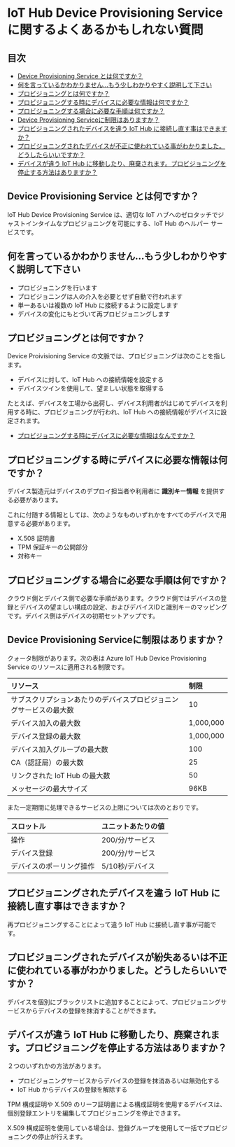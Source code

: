 # IoT Hub Device Provisioning Service に関するよくあるかもしれない質問

## 目次

- [Device Provisioning Service とは何ですか？](#q-about)
- [何を言っているかわかりません…もう少しわかりやすく説明して下さい](#q-about2)
- [プロビジョニングとは何ですか？](#q-about3)
- [プロビジョニングする時にデバイスに必要な情報は何ですか？](#q-id-requirement)
- [プロビジョニングする場合に必要な手順は何ですか？](#q-task-requirement)
- [Device Provisioning Serviceに制限はありますか？](#q-quotas)
- [プロビジョニングされたデバイスを違う IoT Hub に接続し直す事はできますか？](#q-re-provisioning)
- [プロビジョニングされたデバイスが不正に使われている事がわかりました。どうしたらいいですか？](#q-blacklist)
- [デバイスが違う IoT Hub に移動したり、廃棄されます。プロビジョニングを停止する方法はありますか？](#q-remove-device)


## <a id="q-about">Device Provisioning Service とは何ですか？</a>

IoT Hub Device Provisioning Service は、適切な IoT ハブへのゼロタッチでジャストインタイムなプロビジョニングを可能にする、IoT Hub のヘルパー サービスです。

## <a id="q-about2">何を言っているかわかりません…もう少しわかりやすく説明して下さい</a>

- プロビジョニングを行います
- プロビジョニングは人の介入を必要とせず自動で行われます
- 単一あるいは複数の IoT Hub に接続するように設定します
- デバイスの変化にもとづいて再プロビジョニングします

## <a id="q-about3">プロビジョニングとは何ですか？</a>

Device Proivisioning Service の文脈では、プロビジョニングは次のことを指します。

- デバイスに対して、IoT Hub への接続情報を設定する
- デバイスツインを使用して、望ましい状態を取得する

たとえば、デバイスを工場から出荷し、デバイス利用者がはじめてデバイスを利用する時に、プロビジョニングが行われ、IoT Hub への接続情報がデバイスに設定されます。

- [プロビジョニングする時にデバイスに必要な情報はなんですか？](#q-id-requirement)

## <a id="q-id-requirement">プロビジョニングする時にデバイスに必要な情報は何ですか？</a>

デバイス製造元はデバイスのデプロイ担当者や利用者に **識別キー情報** を提供する必要があります。

これに付随する情報としては、次のようなものいずれかをすべてのデバイスで用意する必要があります。

- X.508 証明書
- TPM 保証キーの公開部分
- 対称キー

## <a id="q-task-requirement">プロビジョニングする場合に必要な手順は何ですか？</a>

クラウド側とデバイス側で必要な手順があります。クラウド側ではデバイスの登録とデバイスの望ましい構成の設定、およびデバイスIDと識別キーのマッピングです。デバイス側はデバイスの初期セットアップです。

## <a id="q-quotas">Device Provisioning Serviceに制限はありますか？</a>

クォータ制限があります。次の表は Azure IoT Hub Device Provisioning Service のリソースに適用される制限です。

| リソース | 制限 |
| :----- | :--- |
| サブスクリプションあたりのデバイスプロビジョニングサービスの最大数 | 10 |
| デバイス加入の最大数 | 1,000,000 |
| デバイス登録の最大数 | 1,000,000 |
| デバイス加入グループの最大数 | 100 |
| CA（認証局）の最大数 | 25 |
| リンクされた IoT Hub の最大数 | 50 |
| メッセージの最大サイズ | 96KB |

また一定期間に処理できるサービスの上限については次のとおりです。

| スロットル | ユニットあたりの値 |
| :------- | :------------ |
| 操作 |  200/分/サービス |
| デバイス登録 | 200/分/サービス |
| デバイスのポーリング操作 | 5/10秒/デバイス |


## <a id="q-re-provisioning">プロビジョニングされたデバイスを違う IoT Hub に接続し直す事はできますか？</a>

再プロビジョニングすることによって違う IoT Hub に接続し直す事が可能です。

## <a id="q-blacklist">プロビジョニングされたデバイスが紛失あるいは不正に使われている事がわかりました。どうしたらいいですか？</a>

デバイスを個別にブラックリストに追加することによって、プロビジョニングサービスからデバイスの登録を抹消することができます。

## <a id="q-remove-device">デバイスが違う IoT Hub に移動したり、廃棄されます。プロビジョニングを停止する方法はありますか？</a>

２つのいずれかの方法があります。

- プロビジョニングサービスからデバイスの登録を抹消あるいは無効化する
- IoT Hub からデバイスの登録を解除する

TPM 構成証明や X.509 のリーフ証明書による構成証明を使用するデバイスは、個別登録エントリを編集してプロビジョニングを停止できます。

X.509 構成証明を使用している場合は、登録グループを使用して一括でプロビジョニングの停止が行えます。
